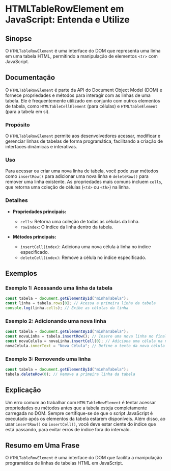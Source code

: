 <!--
Meta Description: # HTMLTableRowElement em JavaScript: Entenda e Utilize ## Sinopse O `HTMLTableRowElement` é uma interface do DOM que representa uma linha em uma tabel...
Meta Keywords: linha, tabela, uma, nova, javascript
-->

# HTMLTableRowElement em JavaScript: Entenda e Utilize

## Sinopse
O `HTMLTableRowElement` é uma interface do DOM que representa uma linha em uma tabela HTML, permitindo a manipulação de elementos `<tr>` com JavaScript.

## Documentação
O `HTMLTableRowElement` é parte da API do Document Object Model (DOM) e fornece propriedades e métodos para interagir com as linhas de uma tabela. Ele é frequentemente utilizado em conjunto com outros elementos de tabela, como `HTMLTableCellElement` (para células) e `HTMLTableElement` (para a tabela em si).

### Propósito
O `HTMLTableRowElement` permite aos desenvolvedores acessar, modificar e gerenciar linhas de tabelas de forma programática, facilitando a criação de interfaces dinâmicas e interativas.

### Uso
Para acessar ou criar uma nova linha de tabela, você pode usar métodos como `insertRow()` para adicionar uma nova linha e `deleteRow()` para remover uma linha existente. As propriedades mais comuns incluem `cells`, que retorna uma coleção de células (`<td>` ou `<th>`) na linha.

### Detalhes
- **Propriedades principais:**
  - `cells`: Retorna uma coleção de todas as células da linha.
  - `rowIndex`: O índice da linha dentro da tabela.
  
- **Métodos principais:**
  - `insertCell(index)`: Adiciona uma nova célula à linha no índice especificado.
  - `deleteCell(index)`: Remove a célula no índice especificado.

## Exemplos

### Exemplo 1: Acessando uma linha da tabela
```javascript
const tabela = document.getElementById("minhaTabela");
const linha = tabela.rows[0]; // Acessa a primeira linha da tabela
console.log(linha.cells); // Exibe as células da linha
```

### Exemplo 2: Adicionando uma nova linha
```javascript
const tabela = document.getElementById("minhaTabela");
const novaLinha = tabela.insertRow(); // Insere uma nova linha no final da tabela
const novaCelula = novaLinha.insertCell(0); // Adiciona uma célula na nova linha
novaCelula.innerText = "Nova Célula"; // Define o texto da nova célula
```

### Exemplo 3: Removendo uma linha
```javascript
const tabela = document.getElementById("minhaTabela");
tabela.deleteRow(0); // Remove a primeira linha da tabela
```

## Explicação
Um erro comum ao trabalhar com `HTMLTableRowElement` é tentar acessar propriedades ou métodos antes que a tabela esteja completamente carregada no DOM. Sempre certifique-se de que o script JavaScript é executado após os elementos da tabela estarem disponíveis. Além disso, ao usar `insertRow()` ou `insertCell()`, você deve estar ciente do índice que está passando, para evitar erros de índice fora do intervalo.

## Resumo em Uma Frase
O `HTMLTableRowElement` é uma interface do DOM que facilita a manipulação programática de linhas de tabelas HTML em JavaScript.